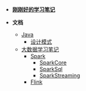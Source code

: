 - [**刚刚好的学习笔记**](README.md)

- **文档**

  - [Java](doc/java/readme.md)
    - [设计模式](doc/java/design-patterns/README.md)
  - [大数据学习笔记](doc/大数据/readme.md)
    - [Spark](doc/大数据/spark/spark.md)
      - [SparkCore](doc/大数据/spark/spark-core.md)
      - [SparkSql](doc/大数据/spark/SparkSql.md)
      - [SparkStreaming](doc/大数据/spark/SparkStreaming.md)
    - [Flink](doc/大数据/flink/flink.md)

<!-- - **其他**

  - [致谢](doc/文档/致谢.md)
  - [将要做的事](doc/文档/将要做的事.md)
  - [贡献代码](doc/文档/贡献代码.md) -->
